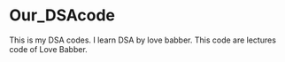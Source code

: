 # Our_DSAcode
This is my DSA codes. I learn DSA by love babber. This code are lectures code of Love Babber.

